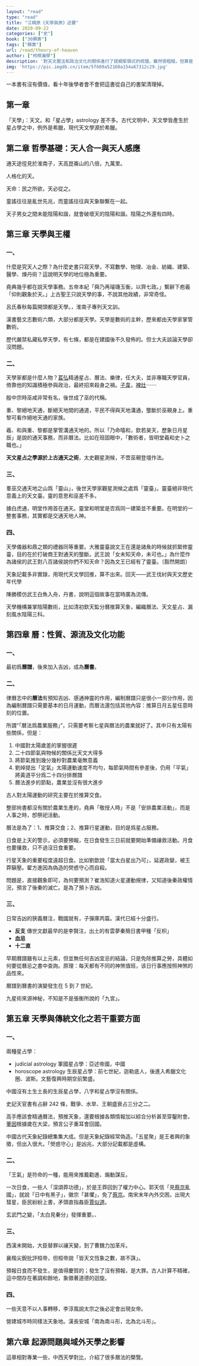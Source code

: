```yaml
---
layout: "read"
type: "read"
title: "江曉原《天學眞原》述要"
date: 2020-09-22
categories: ["史"]
book: ["30厤筭"]
tags: ["厤筭"]
url: /read/theory-of-heaven
author: ["柯棋瀚學"]
description: '對天文曆法和政治文化的關係進行了提綱挈領式的梳理。雖然很粗糙，但算是開創了一種學術路徑。[豆瓣](https://book.douban.com/subject/30216467/)'
img: 'https://pic.imgdb.cn/item/5f609a52160a154a67312c29.jpg'
---
```


一本書有沒有價值，看十年後學者會不會把這書從自己的書架清理掉。

## 第一章

「天學」：天文。和「星占學」astrology 差不多。古代文明中，天文學皆產生於星占學之中，例外是希臘，現代天文學源於希臘。

## 第二章 哲學基礎：天人合一與天人感應

通天途徑見於<v>淮南子</v>，天高崑崙山的八倍，九萬里。

人格化的天。

天命：民之所欲，天必從之。

童謠往往是亂世先兆，而童謠往往與天象聯繫在一起。

天子男女之間未能陰陽和諧，就會破壞天的陰陽和諧。陰陽之外還有四時。

## 第三章 天學與王權

### 一、

什麼是究天人之際？為什麼史書只寫天學，不寫數學、物理、冶金、紡織、建築、醫學、煉丹術？這說明天學的地位極為重要。

<v>堯典</v>幾乎都在說天學事務。<v>五帝本紀</v>「舜乃再璿璣玉衡，以齊七政。」<v>繫辭下</v>庖羲「仰則觀象於天。」上古聖王只說天學的事，不說其他政績，非常奇怪。

<v>呂氏春秋</v>每篇開頭都是天學。，<v>淮南子</v>專列<v>天文訓</v>。

<v>漢書藝文志</v>數術六類，大部分都是天學。天學是數術的主幹，歷來都由天學家掌管數術。

歷代嚴禁私藏私學天學，有七條，都是在建國後不久發佈的。但士大夫談論天學卻沒問題。

### 二、

天學家都是什麼人物？<u>萇弘</u>精通星占、曆法、樂律，任大夫，並非專職天學官員，倚靠他的知識積極參與政治，最終招來殺身之禍。<u>子韋</u>，<u>裨灶</u>⋯⋯

殷中宗時巫咸非常有名，後世成了巫的代稱。

重、黎絕地天通，斷絕天地間的通道，平民不得與天地溝通，壟斷於巫覡身上。重黎可看作絕地天通的家族。

羲、和與重、黎都是掌管溝通天地的。所以「乃命嘻和，欽若昊天，歷象日月星辰」是說的通天事務，而非曆法。比如在班固眼中，「數術者，皆明堂羲和史卜之職也。」

<b>天文星占之學源於上古通天之術</b>，太史觀星測候，不啻巫覡登壇作法。

### 三、

羣巫交通天地之山爲「靈山」，後世天學家觀星測候之處爲「靈臺」。靈臺絕非現代意義上的天文臺。靈的意思和巫差不多。

據<v>白虎通</v>，明堂作用首在通天。靈堂和明堂是否爲同一建築並不重要。在明堂的一整套事務，其實都是交通天地人神。

### 四、

天學儀器和鼎之類的禮器同等重要。<v>大雅靈臺</v>說文王在還是諸矦的時候就抓緊修靈臺，目的在於打破商王對通天的壟斷。武王說「女未知天命，未可也。」為什麼作為諸侯的武王對八百諸侯說你們不知天命？因為文王已經有了靈臺。〔豁然開朗〕

天象記載多非實錄，用現代天文學回推，算不出來。<v>回天——武王伐紂與天文歷史年代學</v>

陳勝模仿武王白魚入舟，丹書，說明這個故事在當時廣為流傳。

天學機構兼掌陰陽數術，比如清初欽天監分曆<n>推算天象，編織曆法</n>、天文<n>星占</n>、漏刻<n>風水陰陽</n>三科。

## 第四章 曆：性質、源流及文化功能

### 一、

最初爲<b>曆譜</b>，後來加入吉凶，成為<b>曆書</b>。

### 二、

<v>律曆志</v>中的<b>曆法</b>有預知吉凶、感通神靈的作用，編制曆譜只是很小一部分作用，因為編制曆譜只需要基本的日月運動，而曆法還包括其他內容：推算日月五星任意時刻的位置。

所謂<q>「曆法爲農業服務」</q>，只需要考察七星與曆法的農業就好了。其中只有太陽有些關係，但是：

1. 中國對太陽歲差的掌握很遲
2. 二十四節氣與物候的關係比天文大得多
3. 將節氣推到幾分幾秒對農業毫無意義
4. 劉焯提出「定氣」<n>太陽運動速度不均勻，每節氣時間有參差</n>後，仍用「平氣」<n>將黃道平分爲二十四分</n>排曆譜
5. 曆法進步的節點，農業並沒有很大進步

古人對太陽運動的研究主要在於推算交食。

整部<v>尙書</v>都沒有關於農業生產的，堯典「敬授人時」不是「安排農業活動」，而是人事之時，卽祭祀活動。

曆法是為了：1、推算交食；2、推算行星運動，目的是爲星占服務。

日食是上天的警示，必須要預報，在日食發生三日前就要開始準備禳救活動。月食也要攘救，只不過沒日食重要。

行星天象的重要程度遠超日食。比如劉歆說「當太白星出乃可」，延遲政變，被王莽鎭壓。翟方進因為偽造的熒惑守心而自殺。

問題是，直接觀象即可，為何要預測？崔浩知道火星運動規律，又知道後秦政權情況，預言了後秦的滅亡。是為了預卜吉凶。

### 三、

日常吉凶的狹義曆注，戰國就有，子彈庫<v>丙篇</v>。漢代已經十分盛行。

- **反支** 傳世文獻最早的是李賢注，出土的有雲夢秦簡<v>日書</v>甲種「反枳」
- **血忌** 
- **十二直**

早期曆譜雖有以上元素，但並無任何吉凶宜忌的結論，只是免除推算之勞，具體如何要從曆忌之書中查詢。原理：每天都有不同的神煞值班，该日行事應按照神煞的品性來。

曆譜到曆書的演變發生在 5 到 7 世紀。

九星術來源神秘，不知是不是張衡所說的「九宮」。

## 第五章 天學與傳統文化之若干重要方面

### 一、

兩種星占學：

- judicial astrology 軍國星占學：亞述帝國，中國
- horoscope astrology 生辰星占學：前七世紀，迦勒底人，後進入希臘文化圈、波斯。文藝復興時期空前繁盛。

中國沒有土生土長的生辰星占學，八字和星占學沒有關係。

<v>史記</v><v>天官書</v>有占辭 242 條，戰爭、水旱、王朝盛衰占三分之二。

高手應該會精通曆法，預推天象，還要根據各類情報加以綜合分析甚至穿鑿附會。<u>董因</u>根據歲在大梁，預言公子重耳會回國。

<v>中國古代天象紀錄總集</v>集大成。但是天象紀錄經常偽造。「五星聚」是王者興的象徵，但出入很大。「熒惑守心」是凶兆，大部分記載都是虛構。

### 二、

「王氣」是符命的一種，能用來推戴勸進、煽動謀反。

一次日食，一些人「深頌莽功德」，於是王莽回到了權力中心。郭天信「見<u>蔡京</u>亂國」，就說「日中有黑子」，徽宗「甚懼」，免了<u>蔡京</u>。南宋末年內外交困，出現大彗星，臣民紛紛上書，矛頭直指姦臣<u>賈似道</u>。

玄武門之變，「太白見秦分」發揮重要。、

### 三、

西漢末開始，大臣替罪以禳天變，到了曹魏力加革斥。

襄楷尖銳批評桓帝，但桓帝說「皆天文恆象之數，故不誅」。

預報日食而不發生，是值得慶賀的；發生了沒有預報，是大罪。古人計算不精確，這中間存在著調和餘地，象徵著道德的迴旋。

### 四、

一些天意不以人事轉移，李淳風說太宗之後必定會出現女帝。

營建城市時同樣法天象地。漢長安城「南為南斗形，北為北斗形」。

## 第六章 起源問題與域外天學之影響

這章相對專業一些，中西天學對比，介紹了很多曆法的槩覽。